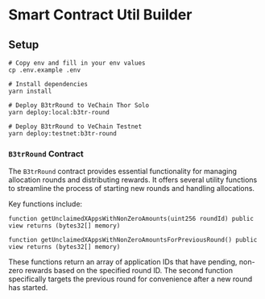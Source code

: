 # Smart Contract Util Builder

## Setup

```shell
# Copy env and fill in your env values
cp .env.example .env

# Install dependencies
yarn install

# Deploy B3trRound to VeChain Thor Solo
yarn deploy:local:b3tr-round

# Deploy B3trRound to VeChain Testnet
yarn deploy:testnet:b3tr-round
```

### `B3trRound` Contract

The `B3trRound` contract provides essential functionality for managing allocation rounds and distributing rewards. It offers several utility functions to streamline the process of starting new rounds and handling allocations.

Key functions include:

```
function getUnclaimedXAppsWithNonZeroAmounts(uint256 roundId) public view returns (bytes32[] memory)

function getUnclaimedXAppsWithNonZeroAmountsForPreviousRound() public view returns (bytes32[] memory)
```

These functions return an array of application IDs that have pending, non-zero rewards based on the specified round ID. The second function specifically targets the previous round for convenience after a new round has started.

